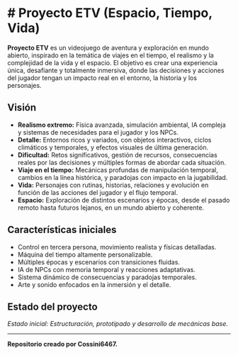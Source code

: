 # # Proyecto ETV (Espacio, Tiempo, Vida)

**Proyecto ETV** es un videojuego de aventura y exploración en mundo abierto, inspirado en la temática de viajes en el tiempo, el realismo y la complejidad de la vida y el espacio. El objetivo es crear una experiencia única, desafiante y totalmente inmersiva, donde las decisiones y acciones del jugador tengan un impacto real en el entorno, la historia y los personajes.

## Visión

- **Realismo extremo:** Física avanzada, simulación ambiental, IA compleja y sistemas de necesidades para el jugador y los NPCs.
- **Detalle:** Entornos ricos y variados, con objetos interactivos, ciclos climáticos y temporales, y efectos visuales de última generación.
- **Dificultad:** Retos significativos, gestión de recursos, consecuencias reales por las decisiones y múltiples formas de abordar cada situación.
- **Viaje en el tiempo:** Mecánicas profundas de manipulación temporal, cambios en la línea histórica, y paradojas con impacto en la jugabilidad.
- **Vida:** Personajes con rutinas, historias, relaciones y evolución en función de las acciones del jugador y el flujo temporal.
- **Espacio:** Exploración de distintos escenarios y épocas, desde el pasado remoto hasta futuros lejanos, en un mundo abierto y coherente.

## Características iniciales

- Control en tercera persona, movimiento realista y físicas detalladas.
- Máquina del tiempo altamente personalizable.
- Múltiples épocas y escenarios con transiciones fluidas.
- IA de NPCs con memoria temporal y reacciones adaptativas.
- Sistema dinámico de consecuencias y paradojas temporales.
- Arte y sonido enfocados en la inmersión y el detalle.

## Estado del proyecto

_Estado inicial: Estructuración, prototipado y desarrollo de mecánicas base._

---

**Repositorio creado por Cossini6467.**
